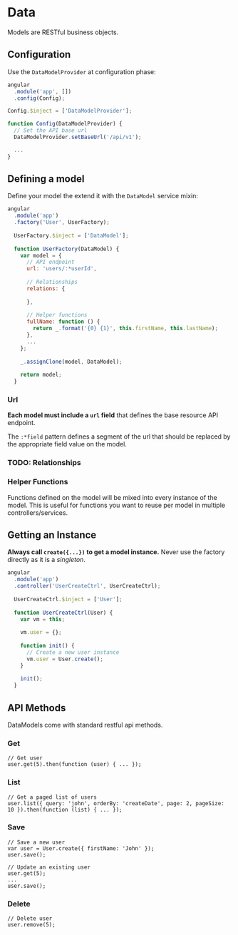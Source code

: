 # Data

Models are RESTful business objects.

## Configuration

Use the `DataModelProvider` at configuration phase:

```js
angular
  .module('app', [])
  .config(Config);

Config.$inject = ['DataModelProvider'];

function Config(DataModelProvider) {
  // Set the API base url
  DataModelProvider.setBaseUrl('/api/v1');

  ...
}
```

## Defining a model

Define your model the extend it with the `DataModel` service mixin:

```js
angular
  .module('app')
  .factory('User', UserFactory);
  
  UserFactory.$inject = ['DataModel'];
  
  function UserFactory(DataModel) {
    var model = {
      // API endpoint
      url: 'users/:*userId',
      
      // Relationships
      relations: {
        
      },
    
      // Helper functions
      fullName: function () {
        return _.format('{0} {1}', this.firstName, this.lastName);
      },
      ...
    };
    
    _.assignClone(model, DataModel);
    
    return model;
  }
```

### Url
**Each model must include a `url` field** that defines the base resource API endpoint.

The `:*field` pattern defines a segment of the url that should be replaced by the appropriate field value on the model.

### TODO: Relationships

### Helper Functions
Functions defined on the model will be mixed into every instance of the model. This is useful for functions you want to reuse per model in multiple controllers/services.

## Getting an Instance

**Always call `create({...})` to get a model instance.** Never use the factory directly as it is a *singleton*.

```js
angular
  .module('app')
  .controller('UserCreateCtrl', UserCreateCtrl);
  
  UserCreateCtrl.$inject = ['User'];
  
  function UserCreateCtrl(User) {
    var vm = this;
    
    vm.user = {};
    
    function init() {
      // Create a new user instance
      vm.user = User.create();
    }
    
    init();
  }
```

## API Methods

DataModels come with standard restful api methods.

### Get

```
// Get user
user.get(5).then(function (user) { ... });
```

### List

```
// Get a paged list of users
user.list({ query: 'john', orderBy: 'createDate', page: 2, pageSize: 10 }).then(function (list) { ... });
```

### Save

```
// Save a new user
var user = User.create({ firstName: 'John' });
user.save();

// Update an existing user
user.get(5);
...
user.save();
```

### Delete
```
// Delete user
user.remove(5);
```